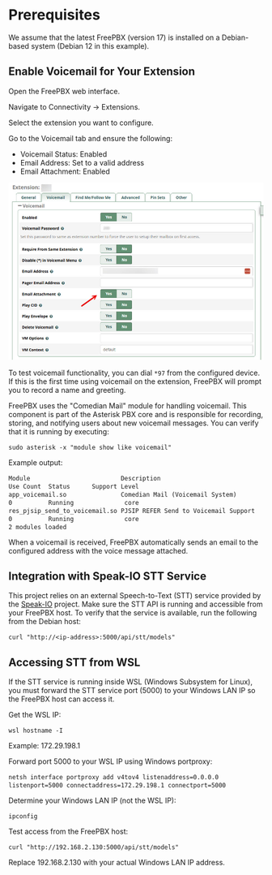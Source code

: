 
# Prerequisites

We assume that the latest FreePBX (version 17) is installed on a Debian-based system (Debian 12 in this example).

## Enable Voicemail for Your Extension

Open the FreePBX web interface.

Navigate to Connectivity → Extensions.

Select the extension you want to configure.

Go to the Voicemail tab and ensure the following:

- Voicemail Status: Enabled
- Email Address: Set to a valid address
- Email Attachment: Enabled

<img src="pics/voicemail-settings.jpg" alt="Voicemail Configuration" width="600">

To test voicemail functionality, you can dial `*97` from the configured device. If this is the first time using voicemail on the extension, FreePBX will prompt you to record a name and greeting.

FreePBX uses the "Comedian Mail" module for handling voicemail. This component is part of the Asterisk PBX core and is responsible for recording, storing, and notifying users about new voicemail messages. You can verify that it is running by executing:

    sudo asterisk -x "module show like voicemail"

Example output:

    Module                         Description                              Use Count  Status      Support Level
    app_voicemail.so               Comedian Mail (Voicemail System)         0          Running              core
    res_pjsip_send_to_voicemail.so PJSIP REFER Send to Voicemail Support    0          Running              core
    2 modules loaded

When a voicemail is received, FreePBX automatically sends an email to the configured address with the voice message attached.

## Integration with Speak-IO STT Service

This project relies on an external Speech-to-Text (STT) service provided by the [Speak-IO](https://github.com/ManiAm/Speak-IO) project. Make sure the STT API is running and accessible from your FreePBX host. To verify that the service is available, run the following from the Debian host:

    curl "http://<ip-address>:5000/api/stt/models"

## Accessing STT from WSL

If the STT service is running inside WSL (Windows Subsystem for Linux), you must forward the STT service port (5000) to your Windows LAN IP so the FreePBX host can access it.

Get the WSL IP:

    wsl hostname -I

Example: 172.29.198.1

Forward port 5000 to your WSL IP using Windows portproxy:

    netsh interface portproxy add v4tov4 listenaddress=0.0.0.0 listenport=5000 connectaddress=172.29.198.1 connectport=5000

Determine your Windows LAN IP (not the WSL IP):

    ipconfig

Test access from the FreePBX host:

    curl "http://192.168.2.130:5000/api/stt/models"

Replace 192.168.2.130 with your actual Windows LAN IP address.
